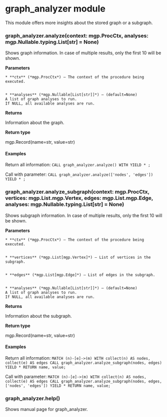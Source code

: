 # graph_analyzer module

This module offers more insights about the stored graph or a subgraph.

### graph_analyzer.analyze(context: mgp.ProcCtx, analyses: mgp.Nullable.typing.List[str] = None)
Shows graph information.
In case of multiple results, only the first 10 will be shown.


**Parameters**

    
    * **ctx** (*mgp.ProcCtx*) – The context of the procedure being executed.


    * **analyses** (*mgp.Nullable[List[str]]*) – (default=None)
    A list of graph analyses to run.
    If NULL, all available analyses are run.



**Returns**

Information about the graph.



**Return type**

mgp.Record(name=str, value=str)


#### Examples

Return all information:
`CALL graph_analyzer.analyze() WITH YIELD * ;`

Call with parameter:
`CALL graph_analyzer.analyze(['nodes', 'edges']) YIELD * ;`


### graph_analyzer.analyze_subgraph(context: mgp.ProcCtx, vertices: mgp.List.mgp.Vertex, edges: mgp.List.mgp.Edge, analyses: mgp.Nullable.typing.List[str] = None)
Shows subgraph information.
In case of multiple results, only the first 10 will be shown.


**Parameters**

    
    * **ctx** (*mgp.ProcCtx*) – The context of the procedure being executed.


    * **vertices** (*mgp.List[mgp.Vertex]*) – List of vertices in the subgraph.


    * **edges** (*mgp.List[mgp.Edge]*) – List of edges in the subgraph.


    * **analyses** (*mgp.Nullable[List[str]]*) – (default=None)
    A list of graph analyses to run.
    If NULL, all available analyses are run.



**Returns**

Information about the subgraph.



**Return type**

mgp.Record(name=str, value=str)


#### Examples

Return all information:
`MATCH (n)-[e]->(m) WITH
collect(n) AS nodes,
collect(e) AS edges
CALL graph_analyzer.analyze_subgraph(nodes, edges) YIELD *
RETURN name, value;`

Call with parameter:
`MATCH (n)-[e]->(m) WITH
collect(n) AS nodes,
collect(e) AS edges
CALL graph_analyzer.analyze_subgraph(nodes, edges, ['nodes', 'edges'])
YIELD *
RETURN name, value;`


### graph_analyzer.help()
Shows manual page for graph_analyzer.
